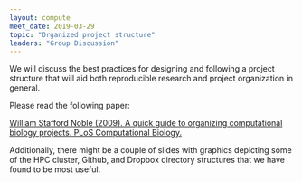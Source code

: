 ```yaml
---
layout: compute
meet_date: 2019-03-29
topic: "Organized project structure"
leaders: "Group Discussion"
---
```


We will discuss the best practices for designing and following a project structure that will aid both reproducible research and project organization in general.

Please read the following paper:

[William Stafford Noble (2009). A quick guide to organizing computational biology projects. PLoS Computational Biology.](https://journals.plos.org/ploscompbiol/article?id=10.1371/journal.pcbi.1000424)

Additionally, there might be a couple of slides with graphics depicting some of the HPC cluster, Github, and Dropbox directory structures that we have found to be most useful.